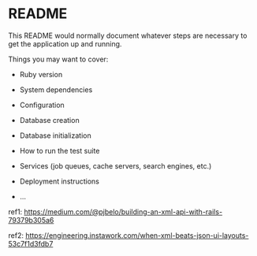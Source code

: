 # README

This README would normally document whatever steps are necessary to get the
application up and running.

Things you may want to cover:

* Ruby version

* System dependencies

* Configuration

* Database creation

* Database initialization

* How to run the test suite

* Services (job queues, cache servers, search engines, etc.)

* Deployment instructions

* ...

ref1: https://medium.com/@pjbelo/building-an-xml-api-with-rails-79379b305a6

ref2: https://engineering.instawork.com/when-xml-beats-json-ui-layouts-53c7f1d3fdb7